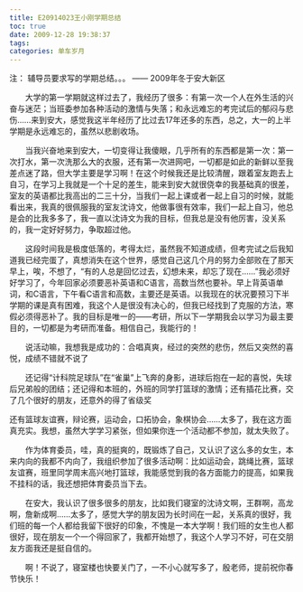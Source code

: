 ```yaml
---
title: E20914023王小刚学期总结
toc: true
date: 2009-12-28 19:38:37
tags:
categories: 单车岁月
---
```


注： 辅导员要求写的学期总结。。。
—— 2009年冬于安大新区

　　大学的第一学期就这样过去了，我经历了很多：有第一次一个人在外生活的兴奋与迷茫；当班委参加各种活动的激情与失落；和永远难忘的考完试后的郁闷与悲伤……来到安大，感觉我这半年经历了比过去17年还多的东西，总之，大一的上半学期是永远难忘的，虽然以悲剧收场。

　　当我兴奋地来到安大，一切变得让我傻眼，几乎所有的东西都是第一次：第一次打水，第一次洗那么大的衣服，还有第一次进网吧，一切都是如此的新鲜以至我差点迷了路，但大学主要是学习啊！在这个时候我还是比较清醒，跟着室友跑去上自习，在学习上我就是一个十足的差生，能来到安大就很侥幸的我基础真的很差，室友的英语都比我高出的二三十分，当我们一起上课或者一起上自习的时候，就能看出来，我真的很佩服我的室友沈诗文，他做事很有效率，我们一起上自习，他总是会的比我多多了，我一直以沈诗文为我的目标，但我总是没有他厉害，没关系的，我一定好好努力，争取超过他。

　　这段时间我是极度低落的，考得太烂，虽然我不知道成绩，但考完试之后我知道我已经完蛋了，真想消失在这个世界，感觉自己这几个月的努力全部败在了那天早上，唉，不想了，“有的人总是回忆过去，幻想未来，却忘了现在……”我必须好好学习了，今年回家必须要恶补英语和C语言，高数当然也要补。早上背英语单词，和C语言，下午看C语言和高数，主要还是英语。以我现在的状况要预习下半学期的课是真有困难，我这个人是很没有决心的，但我已经找到了克服的方法，寒假必须得恶补了。我的目标是唯一的——考研，所以下一学期我会以学习为最主要目的，一切都是为考研而准备。相信自己，我能行的！

　　说活动嘛，我想我是成功的：合唱真爽，经过的突然的悲伤，然后又突然的喜悦，成绩不错就不说了

　　还记得“计科院足球队”在“雀巢”上飞奔的身影，进球后抱在一起的喜悦，失球后兄弟般的团结；还记得和本班的，外班的同学打篮球的激情；还有插花比赛，交了几个很好的朋友，还意外的得了省级奖

还有篮球友谊赛，辩论赛，运动会，口拓协会，象棋协会……太多了，我在这方面真充实。我想，虽然大学学习紧张，但如果你连一个活动都不参加，就太失败了。

　　作为体育委员，哇，真的挺爽的，既锻炼了自己，又认识了这么多的女生，本来内向的我都不内向了，我组织参加了很多活动啊：比如运动会，跳绳比赛，篮球友谊赛，班里同学周末高兴地打篮球，我能感觉到我的各方面能力的提高，如果我不挂科的话，我还想把体育委员当下去。

　　在安大，我认识了很多很多的朋友，比如我们寝室的沈诗文啊，王群啊，高龙啊，詹新成啊……太多了，感觉大学的朋友因为长时间在一起，关系真的很好，我们班的每一个人都给我留下很好的印象，不愧是一本大学啊！我们班的女生也人都很好，现在朋友一个一个得回家了，我都开始想了，我这个人学习不好，可在交朋友方面我还是挺自信的。

　　啊！不说了，寝室楼也快要关门了，一不小心就写多了，殷老师，提前祝你春节快乐！
